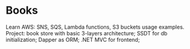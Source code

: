 # Books
Learn AWS: SNS, SQS, Lambda functions, S3 buckets usage examples.
Project: book store with basic 3-layers architecture; SSDT for db initialization; Dapper as ORM; .NET MVC for frontend;
